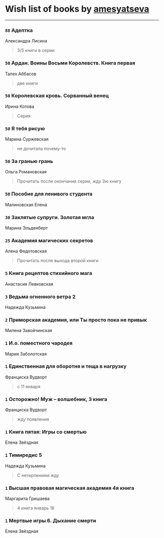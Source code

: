 # Wish list of books by [amesyatseva](http://vk.com/id3358937)
---

### `88` Адептка
Александра Лисина
> 3/5 книги в серии

### `50` Ардан. Воины Восьми Королевств. Книга первая
Талех Аббасов
> две книги

### `50` Королевская кровь. Сорванный венец
Ирина Котова
> Серия

### `50` Я тебя рисую
Марина Суржевская
> не дочитала почему-то

### `50` За гранью грань
Ольга Романовская
> Прочитать после окончания серии, жду 3ю книгу

### `50` Пособие для ленивого студента
Малиновская Елена

### `30` Заклятые супруги. Золотая мгла
Марина Эльденберт

### `25` Академия магических секретов
Алена Федотовская
> Прочитать после выхода второй книги

### `5` Книга рецептов стихийного мага
Анастасия Левковская

### `3` Ведьма огненного ветра 2
Надежда Кузьмина

### `2` Приморская академия, или Ты просто пока не привык
Милена Завойчинская

### `1` И.о. поместного чародея
Мария Заболотская

### `1` Единственная для оборотня и теща в нагрузку
Франциска Вудворт
> с 11 января

### `1` Осторожно! Муж – волшебник, 3 книга
Франциска Вудворт
> жду появления

### `1` Книга пятая: Игры со смертью
Елена Звёздная

### `1` Тимиредис 5
Надежда Кузьмина
> С нетерпением жду

### `1` Высшая правовая магическая академия 4я книга
Маргарита Гришаева
> 4 книга январь 18

### `1` Мертвые игры 6. Дыхание смерти
Елена Звёздная

